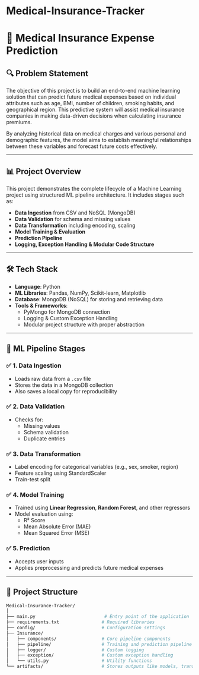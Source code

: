 # Medical-Insurance-Tracker
# 🏥 Medical Insurance Expense Prediction

## 🔍 Problem Statement

The objective of this project is to build an end-to-end machine learning solution that can predict future medical expenses based on individual attributes such as age, BMI, number of children, smoking habits, and geographical region. This predictive system will assist medical insurance companies in making data-driven decisions when calculating insurance premiums.

By analyzing historical data on medical charges and various personal and demographic features, the model aims to establish meaningful relationships between these variables and forecast future costs effectively.

---

## 📊 Project Overview

This project demonstrates the complete lifecycle of a Machine Learning project using structured ML pipeline architecture. It includes stages such as:

- **Data Ingestion** from CSV and NoSQL (MongoDB)
- **Data Validation** for schema and missing values
- **Data Transformation** including encoding, scaling
- **Model Training & Evaluation**
- **Prediction Pipeline**
- **Logging, Exception Handling & Modular Code Structure**

---

## 🛠️ Tech Stack

- **Language**: Python
- **ML Libraries**: Pandas, NumPy, Scikit-learn, Matplotlib
- **Database**: MongoDB (NoSQL) for storing and retrieving data
- **Tools & Frameworks**: 
  - PyMongo for MongoDB connection
  - Logging & Custom Exception Handling
  - Modular project structure with proper abstraction

---

## 🧠 ML Pipeline Stages

### ✅ 1. Data Ingestion
- Loads raw data from a `.csv` file
- Stores the data in a MongoDB collection
- Also saves a local copy for reproducibility

### ✅ 2. Data Validation
- Checks for:
  - Missing values
  - Schema validation
  - Duplicate entries

### ✅ 3. Data Transformation
- Label encoding for categorical variables (e.g., sex, smoker, region)
- Feature scaling using StandardScaler
- Train-test split

### ✅ 4. Model Training
- Trained using **Linear Regression**, **Random Forest**, and other regressors
- Model evaluation using:
  - R² Score
  - Mean Absolute Error (MAE)
  - Mean Squared Error (MSE)

### ✅ 5. Prediction
- Accepts user inputs
- Applies preprocessing and predicts future medical expenses

---

## 📁 Project Structure

```bash
Medical-Insurance-Tracker/
│
├── main.py                          # Entry point of the application
├── requirements.txt                # Required libraries
├── config/                         # Configuration settings
├── Insurance/
│   ├── components/                 # Core pipeline components
│   ├── pipeline/                   # Training and prediction pipeline
│   ├── logger/                     # Custom logging
│   ├── exception/                  # Custom exception handling
│   └── utils.py                    # Utility functions
└── artifacts/                      # Stores outputs like models, transformed data

